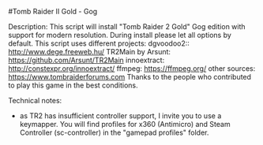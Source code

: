 #Tomb Raider II Gold - Gog

Description:
This script will install "Tomb Raider 2 Gold" Gog edition with support for modern resolution.
During install please let all options by default.
This script uses different projects:
dgvoodoo2:: http://www.dege.freeweb.hu/
TR2Main by Arsunt: https://github.com/Arsunt/TR2Main
innoextract: http://constexpr.org/innoextract/
ffmpeg: https://ffmpeg.org/
other sources: https://www.tombraiderforums.com
Thanks to the people who contributed to play this game in the best conditions.

Technical notes:
- as TR2 has insufficient controller support, I invite you to use a keymapper. You will find profiles for x360 (Antimicro) and Steam Controller (sc-controller) in the "gamepad profiles" folder.

